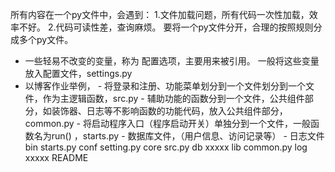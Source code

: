 所有内容在一个py文件中，会遇到：
    1.文件加载问题，所有代码一次性加载，效率不好。
    2.代码可读性差，查询麻烦。
    要将一个py文件分开，合理的按照规则分成多个py文件。
- 一些轻易不改变的变量，称为 配置选项，主要用来被引用。 一般将这些变量放入配置文件，settings.py
- 以博客作业举例，
        - 将登录和注册、功能菜单划分到一个文件划分到一个文件，作为主逻辑函数，src.py
        - 辅助功能的函数分到一个文件，公共组件部分，如装饰器、日志等不影响函数的功能代码，放入公共组件部分，common.py
        - 将启动程序入口（程序启动开关）单独分到一个文件，一般函数名为run() ，starts.py
        - 数据库文件，（用户信息、访问记录等）
        - 日志文件
bin
    starts.py
conf
    setting.py
core
    src.py
db
    xxxxx
lib
    common.py
log
    xxxxx
README
